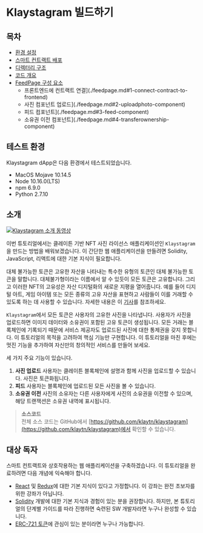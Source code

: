 # Klaystagram 빌드하기

## 목차 <a href="#table-of-contents" id="table-of-contents"></a>

- [환경 설정](./setup-environment.md)
- [스마트 컨트랙트 배포](./deploy-contracts.md)
- [디렉터리 구조](./directory-structure.md)
- [코드 개요](./code-overview.md)
- [FeedPage 구성 요소](./feedpage.md)
  - 프론트엔드에 컨트랙트 연결](./feedpage.md#1-connect-contract-to-frontend)
  - 사진 컴포넌트 업로드](./feedpage.md#2-uploadphoto-component)
  - 피드 컴포넌트](./feedpage.md#3-feed-component)
  - 소유권 이전 컴포넌트](./feedpage.md#4-transferownership-component)

## 테스트 환경 <a href="#testing-environment" id="testing-environment"></a>

Klaystagram dApp은 다음 환경에서 테스트되었습니다.

- MacOS Mojave 10.14.5
- Node 10.16.0(LTS)
- npm 6.9.0
- Python 2.7.10

## 소개 <a href="#introduction" id="introduction"></a>

[![Klaystagram 소개 동영상](/img/build/tutorials/klaystagram-video-poster.png)](https://vimeo.com/327033594)

이번 튜토리얼에서는 클레이튼 기반 NFT 사진 라이선스 애플리케이션인 `Klaystagram`을 만드는 방법을 배워보겠습니다. 이 간단한 웹 애플리케이션을 만들려면 Solidity, JavaScript, 리액트에 대한 기본 지식이 필요합니다.

대체 불가능한 토큰은 고유한 자산을 나타내는 특수한 유형의 토큰인 대체 불가능한 토큰을 말합니다. 대체불가형이라는 이름에서 알 수 있듯이 모든 토큰은 고유합니다. 그리고 이러한 NFT의 고유성은 자산 디지털화의 새로운 지평을 열어줍니다. 예를 들어 디지털 아트, 게임 아이템 또는 모든 종류의 고유 자산을 표현하고 사람들이 이를 거래할 수 있도록 하는 데 사용할 수 있습니다. 자세한 내용은 이 [기사](https://coincentral.com/nfts-non-fungible-tokens/)를 참조하세요.

`Klaystagram`에서 모든 토큰은 사용자의 고유한 사진을 나타냅니다. 사용자가 사진을 업로드하면 이미지 데이터와 소유권이 포함된 고유 토큰이 생성됩니다. 모든 거래는 블록체인에 기록되기 때문에 서비스 제공자도 업로드된 사진에 대한 통제권을 갖지 못합니다. 이 튜토리얼의 목적을 고려하여 핵심 기능만 구현합니다. 이 튜토리얼을 마친 후에는 멋진 기능을 추가하여 자신만의 창의적인 서비스를 만들어 보세요.

세 가지 주요 기능이 있습니다.

1. **사진 업로드** 사용자는 클레이튼 블록체인에 설명과 함께 사진을 업로드할 수 있습니다. 사진은 토큰화됩니다.
2. **피드** 사용자는 블록체인에 업로드된 모든 사진을 볼 수 있습니다.
3. **소유권 이전** 사진의 소유자는 다른 사용자에게 사진의 소유권을 이전할 수 있으며, 해당 트랜잭션은 소유권 내역에 표시됩니다.

> **소스코드**\
> 전체 소스 코드는 GitHub에서 [https://github.com/klaytn/klaystagram](https://github.com/klaytn/klaystagram)에서 확인할 수 있습니다.

## 대상 독자 <a href="#intended-audience" id="intended-audience"></a>

스마트 컨트랙트와 상호작용하는 웹 애플리케이션을 구축하겠습니다. 이 튜토리얼을 완료하려면 다음 개념에 익숙해야 합니다.

- [React](https://reactjs.org/) 및 [Redux](https://redux.js.org/)에 대한 기본 지식이 있다고 가정합니다. 이 강좌는 완전 초보자를 위한 강좌가 아닙니다.
- [Solidity](https://solidity.readthedocs.io/en/v0.5.10/) 개발에 대한 기본 지식과 경험이 있는 분을 권장합니다. 하지만, 본 튜토리얼의 단계별 가이드를 따라 진행하면 숙련된 SW 개발자라면 누구나 완성할 수 있습니다.
- [ERC-721 토큰](http://erc721.org/)에 관심이 있는 분이라면 누구나 가능합니다.
